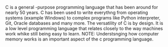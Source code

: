 C is a general -purpose programming language that has been around for nearly 50 years.
C has been used to write everythng from operating systems (example Windows) to complex programs like Python interpreter, Git, Oracle databases and many more.
The versatility of C is by design.
It is a low level programming language that relates closely to the way machines work whike still being easy to learn.
NOTE: Understsnging how computer memory works is an important aspect of the  c programming language.
